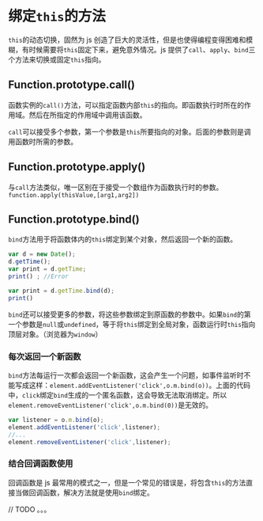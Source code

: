 # 绑定`this`的方法

`this`的动态切换，固然为 js 创造了巨大的灵活性，但是也使得编程变得困难和模糊，有时候需要将`this`固定下来，避免意外情况。js 提供了`call`、`apply`、`bind`三个方法来切换或固定`this`指向。

## Function.prototype.call()

函数实例的`call()`方法，可以指定函数内部`this`的指向。即函数执行时所在的作用域。然后在所指定的作用域中调用该函数。

`call`可以接受多个参数，第一个参数是`this`所要指向的对象。后面的参数则是调用函数时所需的参数。

## Function.prototype.apply()

与`call`方法类似，唯一区别在于接受一个数组作为函数执行时的参数。`function.apply(thisValue,[arg1,arg2])`

## Function.prototype.bind()

`bind`方法用于将函数体内的`this`绑定到某个对象，然后返回一个新的函数。
```js
var d = new Date();
d.getTime();
var print = d.getTime;
print() ; //Error

var print = d.getTime.bind(d);
print() 
```
`bind`还可以接受更多的参数，将这些参数绑定到原函数的参数中。如果`bind`的第一个参数是`null`或`undefined`，等于将`this`绑定到全局对象，函数运行时`this`指向顶层对象。（浏览器为`window`）

### 每次返回一个新函数

`bind`方法每运行一次都会返回一个新函数，这会产生一个问题，如事件监听时不能写成这样：`element.addEventListener('click',o.m.bind(o))`。上面的代码中，`click`绑定`bind`生成的一个匿名函数，这会导致无法取消绑定。所以`element.removeEventListener('click',o.m.bind(0))`是无效的。

```js
var listener = o.m.bind(o);
element.addEventListener('click',listener);
//...
element.removeEventListener('click',listener);
```

### 结合回调函数使用

回调函数是 js 最常用的模式之一，但是一个常见的错误是，将包含`this`的方法直接当做回调函数，解决方法就是使用`bind`绑定。

// TODO 。。。